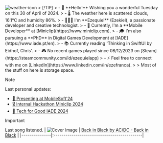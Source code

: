 <img src='https://openweathermap.org/img/wn/03d@2x.png' alt='weather-icon'>
> [!TIP]
> - 👋 **Hello!** Wishing you a wonderful Tuesday on this 30 of April of 2024.
> - 🌡 The weather here is scattered clouds, 16.1°C and humidity 86%. 
> - 🙋🏻‍♂️ I'm **Ezequiel** (Ezekiel), a passionate developer and creative technologist.
> - 💼 Currently, I'm a **Mobile Developer** at [Miniclip](https://www.miniclip.com).
> - 🎓 I'm also pursuing a **PhD** in Digital Games Development at [IADE](https://www.iade.pt/en).
> - 📚 Currently reading 'Thinking in SwiftUI by Eidhof, Chris'.
> - 🎮 No recent games played since 08/12/2023 on [Steam](https://steamcommunity.com/id/ezequielapp)
> - ⚡ Feel free to connect with me on [LinkedIn](https://www.linkedin.com/in/ezefranca).
> > Most of the stuff on here is storage space.


> [!NOTE]
> Last personal updates:
>  - [📃 Presenting at MobileSoft'24](https://ezefranca.com/news/presenting-mobilesoft-2024)
>  - [🎖️ Internal Hackathon Miniclip 2024](https://ezefranca.com/news/hackathon-miniclip-2024)
>  - [🥈 Tech for Good IADE 2024](https://ezefranca.com/news/tech-for-good-iade-2024)

> [!IMPORTANT]
> Last song listened.
> | ![Cover Image](https://lastfm.freetls.fastly.net/i/u/64s/3d359b955132742bc2fc3eacdff90b8c.jpg) | [Back in Black by AC/DC - Back in Black](https://www.last.fm/music/AC%2FDC/_/Back+in+Black) |
 > |---------------|:---------------------------------------------|
